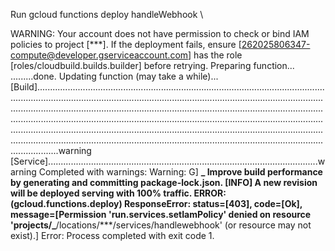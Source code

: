 Run gcloud functions deploy handleWebhook \

WARNING: Your account does not have permission to check or bind IAM policies to project [***]. If the deployment fails, ensure [262025806347-compute@developer.gserviceaccount.com] has the role [roles/cloudbuild.builds.builder] before retrying.
Preparing function...
.........done.
Updating function (may take a while)...
[Build].................................................................................................................................................................................................................................................................................................................................................................................................................................................................................................................................................................................................................................................................................................................................................................................warning
[Service]...........................................................................................................warning
Completed with warnings:
Warning: G] **_ Improve build performance by generating and committing package-lock.json.
[INFO] A new revision will be deployed serving with 100% traffic.
ERROR: (gcloud.functions.deploy) ResponseError: status=[403], code=[Ok], message=[Permission 'run.services.setIamPolicy' denied on resource 'projects/_**/locations/\*\*\*/services/handlewebhook' (or resource may not exist).]
Error: Process completed with exit code 1.
